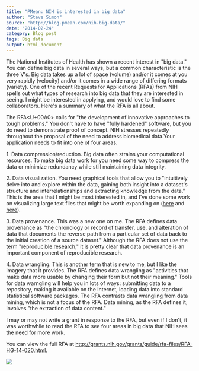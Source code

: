 ```yaml
---
title: "PMean: NIH is interested in big data"
author: "Steve Simon"
source: "http://blog.pmean.com/nih-big-data/"
date: "2014-02-24"
category: Blog post
tags: Big data
output: html_document
---
```


The National Institutes of Health has shown a recent interest in "big
data." You can define big data in several ways, but a common
characteristic is the three V's. Big data takes up a lot of space
(volume) and/or it comes at you very rapidly (velocity) and/or it comes
in a wide range of differing formats (variety). One of the recent
Requests for Applications (RFAs) from NIH spells out what types of
research into big data that they are interested in seeing. I might be
interested in applying, and would love to find some collaborators.
Here's a summary of what the RFA is all about.

<!---More--->

The RFA<U+00A0> calls for "the development of innovative approaches to tough
problems." You don't have to have "fully hardened" software, but you do
need to demonstrate proof of concept. NIH stresses repeatedly throughout
the proposal of the need to address biomedical data.Your application
needs to fit into one of four areas.

1\. Data compression/reduction. Big data often strains your computational
resources. To make big data work for you need some way to compress the
data or minimize redundancy while still maintaining data integrity.

2\. Data visualization. You need graphical tools that allow you to
"intuitively delve into and explore within the data, gaining both
insight into a dataset's structure and interrelationships and extracting
knowledge from the data." This is the area that I might be most
interested in, and I've done some work on visualizing large text files
that might be worth expanding on
([here](http://www.pmean.com/09/SurprisalMatrix.html) and
[here](http://www.pmean.com/10/TextFiles.html)).

3\. Data provenance. This was a new one on me. The RFA defines data
provenance as "the chronology or record of transfer, use, and alteration
of data that documents the reverse path from a particular set of data
back to the initial creation of a source dataset." Although the RFA does
not use the term "[reproducible
research](http://reproducibleresearch.net/index.php/Main_Page)," it is
pretty clear that data provenance is an important component of
reproducible research.

4\. Data wrangling. This is another term that is new to me, but I like
the imagery that it provides. The RFA defines data wrangling as
"activities that make data more usable by changing their form but not
their meaning." Tools for data warngling will help you in lots of ways:
submitting data to a repository, making it available on the Internet,
loading data into standard statistical software packages. The RFA
contrasts data wrangling from data mining, which is not a focus of the
RFA. Data mining, as the RFA defines it, involves "the extraction of
data content."

I may or may not write a grant in response to the RFA, but even if I
don't, it was worthwhile to read the RFA to see four areas in big data
that NIH sees the need for more work.

You can view the full RFA at
<http://grants.nih.gov/grants/guide/rfa-files/RFA-HG-14-020.html>.

![](http://www.pmean.com/images/nih-big-data01.png)




